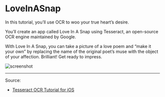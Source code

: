 # LoveInASnap

In this tutorial, you’ll use OCR to woo your true heart’s desire. 

You’ll create an app called Love In A Snap using Tesseract, an open-source OCR engine maintained by Google. 

With Love In A Snap, you can take a picture of a love poem and “make it your own” by replacing the name of the original poet’s muse with the object of your affection. Brilliant! Get ready to impress.

![screenshot](https://koenig-media.raywenderlich.com/uploads/2017/09/keyboard-shift.png)

---

Source:

- [Tesseract OCR Tutorial for iOS](https://www.raywenderlich.com/163445/tesseract-ocr-tutorial-ios)
